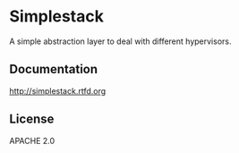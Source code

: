 # Simplestack

A simple abstraction layer to deal with different hypervisors.

## Documentation

http://simplestack.rtfd.org

## License

APACHE 2.0
